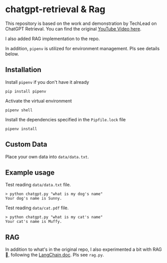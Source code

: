 # chatgpt-retrieval & Rag

This repository is based on the work and demonstration by TechLead on ChatGPT Retrieval. You can find the original [YouTube Video here](https://youtu.be/9AXP7tCI9PI).

I also added RAG implementation to the repo.  

In addition, `pipenv` is utilized for environment management. Pls see details below.

## Installation

Install `pipenv` if you don't have it already
```
pip install pipenv
```

Activate the virtual environment
```
pipenv shell
```


Install the dependencies specified in the `Pipfile.lock` file
```
pipenv install
```




## Custom Data

Place your own data into `data/data.txt`.

## Example usage
Test reading `data/data.txt` file.
```
> python chatgpt.py "what is my dog's name"
Your dog's name is Sunny.
```

Test reading `data/cat.pdf` file.
```
> python chatgpt.py "what is my cat's name"
Your cat's name is Muffy.
```

## RAG

In addition to what's in the original repo, I also experimented a bit with RAG 🤩, following the [LangChain doc](https://python.langchain.com/docs/use_cases/question_answering/). Pls see `rag.py`. 
